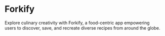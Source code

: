 # Forkify
Explore culinary creativity with Forkify, a food-centric app empowering users to discover, save, and recreate diverse recipes from around the globe.
